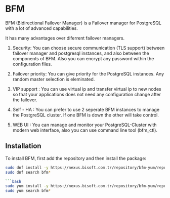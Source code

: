 # BFM

BFM (Bidirectional Failover Manager) is a Failover manager for PostgreSQL with a lot of advanced capabilities. 

It has many advantages over diferrent failover managers. 

1. Security: You can choose secure communication (TLS support) between failover manager and postgresql instances, and also between the components of BFM. Also you can encrypt any password within the configuration files.

2. Failover priority: You can give priority for the PostgreSQL instances. Any random master selection is eleminated.  

3. VIP support : You can use virtual ip and transfer virtual ip to new nodes so that your applications does not need any configuration change after the failover.  

4. Self - HA  : You can prefer to use 2 seperate BFM instances to manage the PostgreSQL cluster. If one BFM is down the other will take control.

5. WEB UI : You can manage and monitor your PostgreSQL-Cluster with modern web interface, also you can use command line tool (bfm_ctl).

## Installation

To install BFM, first add the repository and then install the package:

```bash
sudo dnf install -y https://nexus.bisoft.com.tr/repository/bfm-yum/repo/bisoft-repo-1.0-1.noarch.rpm
sudo dnf search bfm*

```bash
sudo yum install -y https://nexus.bisoft.com.tr/repository/bfm-yum/repo/bisoft-repo-1.0-1.noarch.rpm
sudo yum search bfm*
